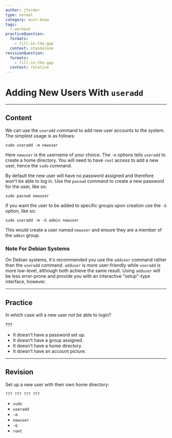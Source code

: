 ```yaml
---
author: jfarmer
type: normal
category: must-know
tags:
  - workout
practiceQuestion:
  formats:
    - fill-in-the-gap
  context: standalone
revisionQuestion:
  formats:
    - fill-in-the-gap
  context: relative
---
```


# Adding New Users With `useradd`


---

## Content

We can use the `useradd` command to add new user accounts to the system.  The simplest usage is as follows:

```shell
sudo useradd -m newuser
```

Here `newuser` is the username of your choice.  The `-m` options tells `useradd` to create a home directory.  You will need to have `root` access to add a new user, hence the `sudo` command.

By default the new user will have no password assigned and therefore won't be able to log in.  Use the `passwd` command to create a new password for the user, like so:

```shell
sudo passwd newuser
```

If you want the user to be added to specific groups upon creation use the `-G` option, like so:

```shell
sudo useradd -m -G admin newuser
```

This would create a user named `newuser` and ensure they are a member of the `admin` group.

### Note For Debian Systems

On Debian systems, it's recommended you use the `adduser` command rather than the `useradd` command.  `adduser` is more user-friendly while `useradd` is more low-level, although both achieve the same result.  Using `adduser` will be less error-prone and provide you with an interactive "setup"-type interface, however.


---

## Practice

In which case will a new user *not* be able to login? 

???

- It doesn’t have a password set up.
- It doesn’t have a group assigned.
- It doesn’t have a home directory. 
- It doesn’t have an account picture.


---

## Revision

Set up a new user with their own home directory:

```plain-text
??? ??? ??? ???
```

- `sudo`
- `useradd`
- `-m`
- `newuser`
- `-G`
- `root`
